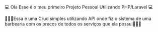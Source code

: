 💻 Ola Esse é o meu primeiro Projeto Pessoal Utilizando PHP/Laravel 💻

🧑🏾‍💻Essa é uma Crud simples utilizando API onde fiz o sistema de uma barbearia com os precos de todos os serviços que ela possui🧑🏾‍💻
